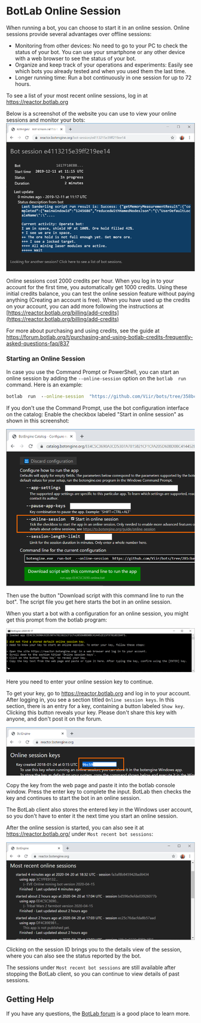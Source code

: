 # BotLab Online Session

When running a bot, you can choose to start it in an online session. Online sessions provide several advantages over offline sessions:

+ Monitoring from other devices: No need to go to your PC to check the status of your bot. You can use your smartphone or any other device with a web browser to see the status of your bot.
+ Organize and keep track of your operations and experiments: Easily see which bots you already tested and when you used them the last time.
+ Longer running time: Run a bot continuously in one session for up to 72 hours.

To see a list of your most recent online sessions, log in at https://reactor.botlab.org

Below is a screenshot of the website you can use to view your online sessions and monitor your bots:
![monitor your bots using online sessions](./image/2019-12-11.online-bot-session.png)

Online sessions cost 2000 credits per hour. When you log in to your account for the first time, you automatically get 1000 credits. Using these initial credits balance, you can test the online session feature without paying anything (Creating an account is free).
When you have used up the credits on your account, you can add more following the instructions at [https://reactor.botlab.org/billing/add-credits](https://reactor.botlab.org/billing/add-credits)

For more about purchasing and using credits, see the guide at https://forum.botlab.org/t/purchasing-and-using-botlab-credits-frequently-asked-questions-faq/837

### Starting an Online Session

In case you use the Command Prompt or PowerShell, you can start an online session by adding the `--online-session` option on the `botlab  run` command. Here is an example:
```cmd
botlab  run  --online-session  "https://github.com/Viir/bots/tree/358bc43a64ec864cc2402e58f6d9a0dc66f6d4f3/implement/templates/remember-bot-settings"
```

If you don't use the Command Prompt, use the bot configuration interface on the catalog: Enable the checkbox labeled "Start in online session" as shown in this screenshot:

![configure script for online session](./image/2020-05-16-configure-script-for-online-session.png)

Then use the button "Download script with this command line to run the bot". The script file you get here starts the bot in an online session.

When you start a bot with a configuration for an online session, you might get this prompt from the botlab program:

![botengine for Windows prompt for online session key](./image/2020-05-17-botengine-for-windows-prompt-for-key.png)

Here you need to enter your online session key to continue.

To get your key, go to https://reactor.botlab.org and log in to your account. After logging in, you see a section titled `Online session keys`. In this section, there is an entry for a key, containing a button labeled `Show key`. Clicking this button reveals your key. Please don't share this key with anyone, and don't post it on the forum.

![Web UI displaying online session key](./image/2020-05-17-online-session-key-in-reactor-page.png)

Copy the key from the web page and paste it into the botlab console window. Press the enter key to complete the input. BotLab then checks the key and continues to start the bot in an online session.

The BotLab client also stores the entered key in the Windows user account, so you don't have to enter it the next time you start an online session.

After the online session is started, you can also see it at https://reactor.botlab.org/ under `Most recent bot sessions`:

![List of most recent online sessions](./image/2020-04-20-botengine-reactor-recent-online-sessions.png)


Clicking on the session ID brings you to the details view of the session, where you can also see the status reported by the bot.

The sessions under `Most recent bot sessions` are still available after stopping the BotLab client, so you can continue to view details of past sessions.

## Getting Help

If you have any questions, the [BotLab forum](https://forum.botlab.org) is a good place to learn more.
